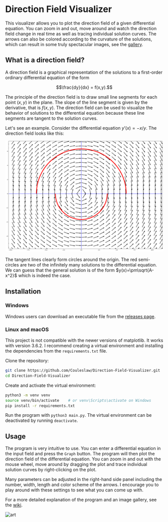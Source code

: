 # Direction Field Visualizer

This visualizer allows you to plot the direction field of a given differential equation. You can zoom in and out, move around and watch the direction field change in real time as well as tracing individual solution curves. The arrows can also be colored according to the curvature of the solutions, which can result in some truly spectacular images, see the [gallery](https://github.com/Couleslaw/Direction-Field-Visualizer/wiki/gallery).

## What is a direction field?

A direction field is a graphical representation of the solutions to a first-order ordinary differential equation of the form

$$\frac{dy}{dx} = f(x,y).$$

The principle of the direction field is to draw small line segments for each point $(x,y)$ in the plane. The slope of the line segment is given by the derivative, that is $f(x,y)$. The direction field can be used to visualize the behavior of solutions to the differential equation because these line segments are tangent to the solution curves.

Let's see an example. Consider the differential equation $y'(x)=-x/y$. The direction field looks like this:

![circle](assets/circle.svg)

The tangent lines clearly form circles around the origin. The red semi-circles are two of the infinitely many solutions to the differential equation. We can guess that the general solution is of the form $y(x)=\pm\sqrt{A-x^2}$ which is indeed the case.

## Installation

### Windows

Windows users can download an executable file from the [releases page](https://github.com/Couleslaw/Direction-Field-Visualizer/releases/latest).

### Linux and macOS

This project is not compatible with the newer versions of matplotlib. It works with version 3.6.2. I recommend creating a virtual environment and installing the dependencies from the `requirements.txt` file.

Clone the repository:

```bash
git clone https://github.com/Couleslaw/Direction-Field-Visualizer.git
cd Direction-Field-Visualizer
```

Create and activate the virtual environment:

```bash
python3 -m venv venv
source venv/bin/activate    # or venv\Scripts\activate on Windows
pip install -r requirements.txt
```

Run the program with `python3 main.py`. The virtual environment can be deactivated by running `deactivate`.

## Usage

The program is very intuitive to use. You can enter a differential equation in the input field and press the `Graph` button. The program will then plot the direction field of the differential equation. You can zoom in and out with the mouse wheel, move around by dragging the plot and trace individual solution curves by right-clicking on the plot.

Many parameters can be adjusted in the right-hand side panel including the number, width, length and color scheme of the arrows. I encourage you to play around with these settings to see what you can come up with.

For a more detailed explanation of the program and an image gallery, see the [wiki](https://github.com/Couleslaw/Direction-Field-Visualizer/wiki).

![art](https://github.com/Couleslaw/Direction-Field-Visualizer/wiki/images/gnuplot_parez.svg)
